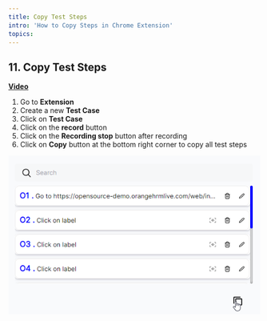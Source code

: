 ```yaml
---
title: Copy Test Steps
intro: 'How to Copy Steps in Chrome Extension'
topics:
---
```

## <a name="_wa77sser5hbr"></a>
## <a name="_za5zoj17npo"></a>**11. Copy Test Steps**
[**Video**](https://www.youtube.com/watch?v=VEAAcP9T0mE&list=PLfRq0FuuqhRkB4nAD6NYbmzSYoi0yA8OG&index=15)

1. Go to **Extension** 
2. Create a new **Test Case**
3. Click on **Test Case** 
4. Click on the **record** button 
5. Click on the **Recording stop** button after recording
6. Click on **Copy** button at the bottom right corner to copy all test steps

![](imgss/copy-steps.png)




